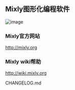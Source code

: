 ## Mixly图形化编程软件

![image](https://mixly.readthedocs.io/zh_CN/latest/_images/mixly.png)

### Mixly官方网站

http://mixly.org

### Mixly wiki帮助

http://wiki.mixly.org

CHANGELOG.md
